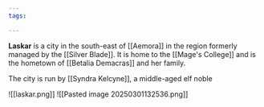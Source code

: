 ```yaml
---
tags:

---
```

**Laskar** is a city in the south-east of [[Aemora]] in the region formerly managed by the [[Silver Blade]]. It is home to the [[Mage's College]] and is the hometown of [[Betalia Demacras]] and her family.

The city is run by [[Syndra Kelcyne]], a middle-aged elf noble 


![[laskar.png]]
![[Pasted image 20250301132536.png]]